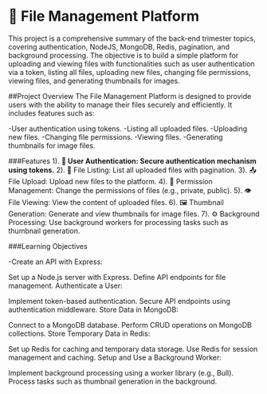 # 📁 File Management Platform
This project is a comprehensive summary of the back-end trimester topics, covering authentication, NodeJS, MongoDB, Redis, pagination, and background processing. The objective is to build a simple platform for uploading and viewing files with functionalities such as user authentication via a token, listing all files, uploading new files, changing file permissions, viewing files, and generating thumbnails for images.

##Project Overview
The File Management Platform is designed to provide users with the ability to manage their files securely and efficiently. It includes features such as:

-User authentication using tokens.
-Listing all uploaded files.
-Uploading new files.
-Changing file permissions.
-Viewing files.
-Generating thumbnails for image files.

###Features
1). **🔐 User Authentication: Secure authentication mechanism using tokens.**
2). 📄 File Listing: List all uploaded files with pagination.
3). 📤 File Upload: Upload new files to the platform.
4). 🔄 Permission Management: Change the permissions of files (e.g., private, public).
5). 👁️ File Viewing: View the content of uploaded files.
6). 🖼️ Thumbnail Generation: Generate and view thumbnails for image files.
7). ⚙️ Background Processing: Use background workers for processing tasks such as thumbnail generation.

###Learning Objectives

-Create an API with Express:

Set up a Node.js server with Express.
Define API endpoints for file management.
Authenticate a User:

Implement token-based authentication.
Secure API endpoints using authentication middleware.
Store Data in MongoDB:

Connect to a MongoDB database.
Perform CRUD operations on MongoDB collections.
Store Temporary Data in Redis:

Set up Redis for caching and temporary data storage.
Use Redis for session management and caching.
Setup and Use a Background Worker:

Implement background processing using a worker library (e.g., Bull).
Process tasks such as thumbnail generation in the background.

